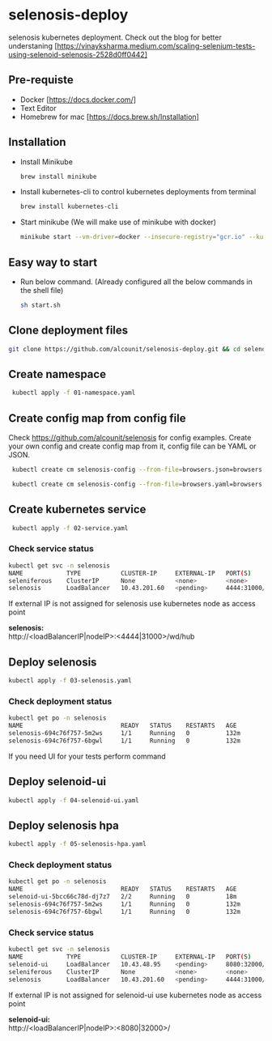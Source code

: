 # selenosis-deploy
selenosis kubernetes deployment. Check out the blog for better understaning [https://vinayksharma.medium.com/scaling-selenium-tests-using-selenoid-selenosis-2528d0ff0442]

## Pre-requiste
- Docker [https://docs.docker.com/]
- Text Editor
- Homebrew for mac [https://docs.brew.sh/Installation]

## Installation
- Install Minikube
  ``` bash
  brew install minikube
  ```
- Install kubernetes-cli to control kubernetes deployments from terminal
  ``` bash
  brew install kubernetes-cli
  ```
- Start minikube (We will make use of minikube with docker)
  ``` bash
  minikube start --vm-driver=docker --insecure-registry="gcr.io" --kubernetes-version=v1.25.0
  ```

## Easy way to start
- Run below command. (Already configured all the below commands in the shell file)
  ``` bash
  sh start.sh
  ```

## Clone deployment files
``` bash
git clone https://github.com/alcounit/selenosis-deploy.git && cd selenosis-deploy
```

## Create namespace
``` bash
 kubectl apply -f 01-namespace.yaml
```

## Create config map from config file
Check https://github.com/alcounit/selenosis for config examples. Create your own config and create config map from it, config file can be YAML or JSON.
``` bash
 kubectl create cm selenosis-config --from-file=browsers.json=browsers.json -n selenosis
```
``` bash
 kubectl create cm selenosis-config --from-file=browsers.yaml=browsers.yaml -n selenosis
```

## Create kubernetes service
``` bash
 kubectl apply -f 02-service.yaml
 ```

  ### Check service status
 ```bash
kubectl get svc -n selenosis
NAME            TYPE           CLUSTER-IP     EXTERNAL-IP   PORT(S)          AGE
seleniferous    ClusterIP      None           <none>        <none>           8h
selenosis       LoadBalancer   10.43.201.60   <pending>     4444:31000/TCP   8h
 ```
If external IP is not assigned for selenosis use kubernetes node as access point

<b>selenosis:</b> <br/>
http://<loadBalancerIP|nodeIP>:<4444|31000>/wd/hub



 ## Deploy selenosis
 ``` bash
 kubectl apply -f 03-selenosis.yaml
 ```

   ### Check deployment status
 ```bash
kubectl get po -n selenosis
NAME                           READY   STATUS    RESTARTS   AGE
selenosis-694c76f757-5m2ws     1/1     Running   0          132m
selenosis-694c76f757-6bgwl     1/1     Running   0          132m
 ```

If you need UI for your tests perform command
## Deploy selenoid-ui
 ``` bash
 kubectl apply -f 04-selenoid-ui.yaml
 ```

 ## Deploy selenosis hpa
 ```bash
 kubectl apply -f 05-selenosis-hpa.yaml
 ```

  ### Check deployment status
 ```bash
kubectl get po -n selenosis
NAME                           READY   STATUS    RESTARTS   AGE
selenoid-ui-5bcc66c78d-dj7z7   2/2     Running   0          18m
selenosis-694c76f757-5m2ws     1/1     Running   0          132m
selenosis-694c76f757-6bgwl     1/1     Running   0          132m
 ```

  ### Check service status
 ```bash
kubectl get svc -n selenosis
NAME            TYPE           CLUSTER-IP     EXTERNAL-IP   PORT(S)          AGE
selenoid-ui     LoadBalancer   10.43.48.95    <pending>     8080:32000/TCP   8h
seleniferous    ClusterIP      None           <none>        <none>           8h
selenosis       LoadBalancer   10.43.201.60   <pending>     4444:31000/TCP   8h
 ```

If external IP is not assigned for selenoid-ui use kubernetes node as access point
 
<b>selenoid-ui:</b> <br/>
http://<loadBalancerIP|nodeIP>:<8080|32000>/
